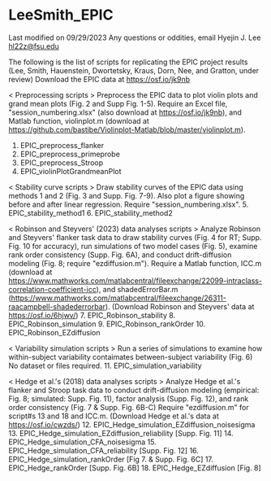 # LeeSmith_EPIC
Last modified on 09/29/2023
Any questions or oddities, email Hyejin J. Lee hl22z@fsu.edu

The following is the list of scripts for replicating the EPIC project results (Lee, Smith, Hauenstein, Dwortetsky, Kraus, Dorn, Nee, and Gratton, under review)
Download the EPIC data at https://osf.io/jk9nb

< Preprocessing scripts >
Preprocess the EPIC data to plot violin plots and grand mean plots (Fig. 2 and Supp Fig. 1-5).
Require an Excel file, "session_numbering.xlsx" (also download at https://osf.io/jk9nb), and Matlab function, violinplot.m (download at https://github.com/bastibe/Violinplot-Matlab/blob/master/violinplot.m).
1. EPIC_preprocess_flanker
2. EPIC_preprocess_primeprobe
3. EPIC_preprocess_Stroop
4. EPIC_violinPlotGrandmeanPlot

< Stability curve scripts >
Draw stability curves of the EPIC data using methods 1 and 2 (Fig. 3 and Supp. Fig. 7-9).
Also plot a figure showing before and after linear regression.
Require "session_numbering.xlsx".
5. EPIC_stability_method1
6. EPIC_stability_method2

< Robinson and Steyvers' (2023) data analyses scripts >
Analyze Robinson and Steyvers' flanker task data to draw stability curves (Fig. 4 for RT; Supp. Fig. 10 for accuracy), 
run simulations of two model cases (Fig. 5),
examine rank order consistency (Supp. Fig. 6A),
and conduct drift-diffusion modeling (Fig. 8; require "ezdiffusion.m").
Require a Matlab function, ICC.m (download at https://www.mathworks.com/matlabcentral/fileexchange/22099-intraclass-correlation-coefficient-icc),
and shadedErrorBar.m (https://www.mathworks.com/matlabcentral/fileexchange/26311-raacampbell-shadederrorbar).
(Download Robinson and Steyvers' data at https://osf.io/6hjwv/)
7. EPIC_Robinson_stability
8. EPIC_Robinson_simulation
9. EPIC_Robinson_rankOrder
10. EPIC_Robinson_EZdiffusion

< Variability simulation scripts >
Run a series of simulations to examine how within-subject variability contaimates between-subject variability (Fig. 6)
No dataset or files required.
11. EPIC_simulation_variability

< Hedge et al.'s (2018) data analyses scripts >
Analyze Hedge et al.'s flanker and Stroop task data to conduct drift-diffusion modeling (empirical: Fig. 8; simulated: Supp. Fig. 11),
factor analysis (Supp. Fig. 12), and rank order consistency (Fig. 7 & Supp. Fig. 6B-C)
Require "ezdiffusion.m" for script#s 13 and 18 and ICC.m.
(Download Hedge et al.'s data at https://osf.io/cwzds/)
12. EPIC_Hedge_simulation_EZdiffusion_noisesigma
13. EPIC_Hedge_simulation_EZdiffusion_reliability [Supp. Fig. 11]
14. EPIC_Hedge_simulation_CFA_noisesigma
15. EPIC_Hedge_simulation_CFA_reliability [Supp. Fig. 12]
16. EPIC_Hedge_simulation_rankOrder [Fig 7. & Supp. Fig. 6C]
17. EPIC_Hedge_rankOrder [Supp. Fig. 6B]
18. EPIC_Hedge_EZdiffusion [Fig. 8]
